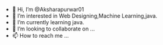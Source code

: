 - 👋 Hi, I’m @Aksharapurwar01
- 👀 I’m interested in Web Designing,Machine Learning,java.
- 🌱 I’m currently learning java.
- 💞️ I’m looking to collaborate on ...
- 📫 How to reach me ...

<!---
Aksharapurwar01/Aksharapurwar01 is a ✨ special ✨ repository because its `README.md` (this file) appears on your GitHub profile.
You can click the Preview link to take a look at your changes.
--->
